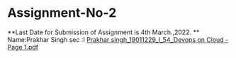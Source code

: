 # Assignment-No-2
**Last Date for Submission of Assignment is 4th March.,2022.
**
Name:Prakhar Singh
sec :I
[Prakhar singh_19011229_I_54_Devops on Cloud - Page 1.pdf](https://github.com/prakhar266/Assignment-No-2/files/8188020/Prakhar.singh_19011229_I_54_Devops.on.Cloud.-.Page.1.pdf)
